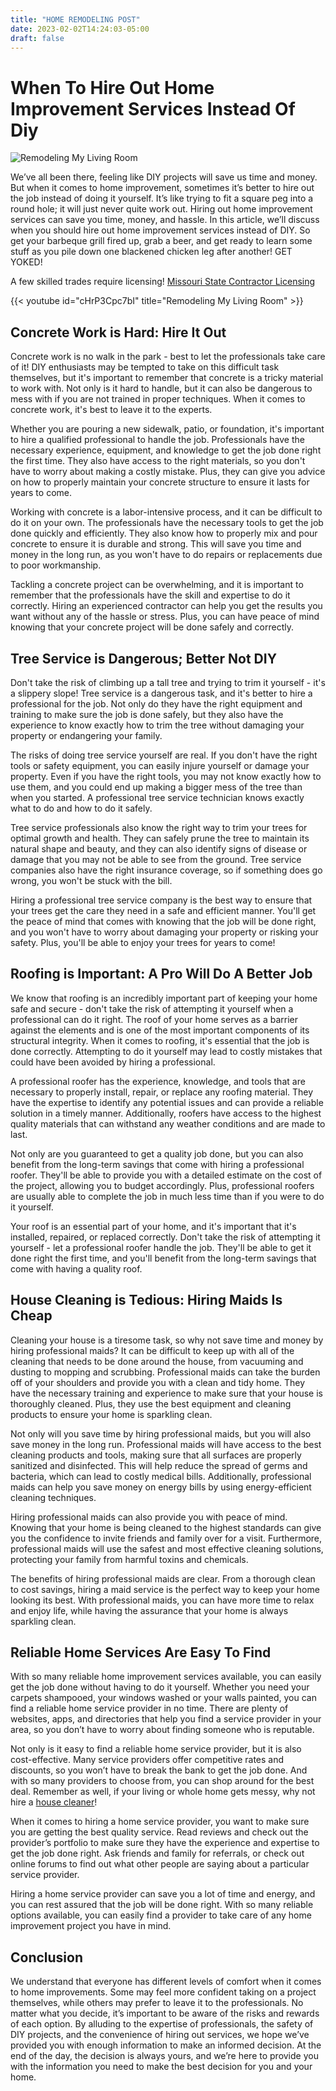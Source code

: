 ```yaml
---
title: "HOME REMODELING POST"
date: 2023-02-02T14:24:03-05:00
draft: false
---
```


# When To Hire Out Home Improvement Services Instead Of Diy

![Remodeling My Living Room](/remodling-home-interior.jpg)

We’ve all been there, feeling like DIY projects will save us time and money. But when it comes to home improvement, sometimes it’s better to hire out the job instead of doing it yourself. It’s like trying to fit a square peg into a round hole; it will just never quite work out. Hiring out home improvement services can save you time, money, and hassle. In this article, we’ll discuss when you should hire out home improvement services instead of DIY.  So get your barbeque grill fired up, grab a beer, and get ready to learn some stuff as you pile down one blackened chicken leg after another!  GET YOKED!

A few skilled trades require licensing!
[Missouri State Contractor Licensing ](https://www.mo.gov/work/professional-registration-licensing/)

{{< youtube id="cHrP3Cpc7bI" title="Remodeling My Living Room" >}}


## Concrete Work is Hard: Hire It Out

Concrete work is no walk in the park - best to let the professionals take care of it! DIY enthusiasts may be tempted to take on this difficult task themselves, but it's important to remember that concrete is a tricky material to work with. Not only is it hard to handle, but it can also be dangerous to mess with if you are not trained in proper techniques. When it comes to concrete work, it's best to leave it to the experts.

Whether you are pouring a new sidewalk, patio, or foundation, it's important to hire a qualified professional to handle the job. Professionals have the necessary experience, equipment, and knowledge to get the job done right the first time. They also have access to the right materials, so you don't have to worry about making a costly mistake. Plus, they can give you advice on how to properly maintain your concrete structure to ensure it lasts for years to come.

Working with concrete is a labor-intensive process, and it can be difficult to do it on your own. The professionals have the necessary tools to get the job done quickly and efficiently. They also know how to properly mix and pour concrete to ensure it is durable and strong. This will save you time and money in the long run, as you won't have to do repairs or replacements due to poor workmanship.

Tackling a concrete project can be overwhelming, and it is important to remember that the professionals have the skill and expertise to do it correctly. Hiring an experienced contractor can help you get the results you want without any of the hassle or stress. Plus, you can have peace of mind knowing that your concrete project will be done safely and correctly.


## Tree Service is Dangerous; Better Not DIY

Don't take the risk of climbing up a tall tree and trying to trim it yourself - it's a slippery slope! Tree service is a dangerous task, and it's better to hire a professional for the job. Not only do they have the right equipment and training to make sure the job is done safely, but they also have the experience to know exactly how to trim the tree without damaging your property or endangering your family.

The risks of doing tree service yourself are real. If you don't have the right tools or safety equipment, you can easily injure yourself or damage your property. Even if you have the right tools, you may not know exactly how to use them, and you could end up making a bigger mess of the tree than when you started. A professional tree service technician knows exactly what to do and how to do it safely.

Tree service professionals also know the right way to trim your trees for optimal growth and health. They can safely prune the tree to maintain its natural shape and beauty, and they can also identify signs of disease or damage that you may not be able to see from the ground. Tree service companies also have the right insurance coverage, so if something does go wrong, you won't be stuck with the bill.

Hiring a professional tree service company is the best way to ensure that your trees get the care they need in a safe and efficient manner. You'll get the peace of mind that comes with knowing that the job will be done right, and you won't have to worry about damaging your property or risking your safety. Plus, you'll be able to enjoy your trees for years to come!

## Roofing is Important: A Pro Will Do A Better Job

We know that roofing is an incredibly important part of keeping your home safe and secure - don't take the risk of attempting it yourself when a professional can do it right. The roof of your home serves as a barrier against the elements and is one of the most important components of its structural integrity. When it comes to roofing, it's essential that the job is done correctly. Attempting to do it yourself may lead to costly mistakes that could have been avoided by hiring a professional.

A professional roofer has the experience, knowledge, and tools that are necessary to properly install, repair, or replace any roofing material. They have the expertise to identify any potential issues and can provide a reliable solution in a timely manner. Additionally, roofers have access to the highest quality materials that can withstand any weather conditions and are made to last.

Not only are you guaranteed to get a quality job done, but you can also benefit from the long-term savings that come with hiring a professional roofer. They'll be able to provide you with a detailed estimate on the cost of the project, allowing you to budget accordingly. Plus, professional roofers are usually able to complete the job in much less time than if you were to do it yourself.

Your roof is an essential part of your home, and it's important that it's installed, repaired, or replaced correctly. Don't take the risk of attempting it yourself - let a professional roofer handle the job. They'll be able to get it done right the first time, and you'll benefit from the long-term savings that come with having a quality roof.

## House Cleaning is Tedious: Hiring Maids Is Cheap

Cleaning your house is a tiresome task, so why not save time and money by hiring professional maids? It can be difficult to keep up with all of the cleaning that needs to be done around the house, from vacuuming and dusting to mopping and scrubbing. Professional maids can take the burden off of your shoulders and provide you with a clean and tidy home. They have the necessary training and experience to make sure that your house is thoroughly cleaned. Plus, they use the best equipment and cleaning products to ensure your home is sparkling clean.

Not only will you save time by hiring professional maids, but you will also save money in the long run. Professional maids will have access to the best cleaning products and tools, making sure that all surfaces are properly sanitized and disinfected. This will help reduce the spread of germs and bacteria, which can lead to costly medical bills. Additionally, professional maids can help you save money on energy bills by using energy-efficient cleaning techniques.

Hiring professional maids can also provide you with peace of mind. Knowing that your home is being cleaned to the highest standards can give you the confidence to invite friends and family over for a visit. Furthermore, professional maids will use the safest and most effective cleaning solutions, protecting your family from harmful toxins and chemicals.

The benefits of hiring professional maids are clear. From a thorough clean to cost savings, hiring a maid service is the perfect way to keep your home looking its best. With professional maids, you can have more time to relax and enjoy life, while having the assurance that your home is always sparkling clean.

## Reliable Home Services Are Easy To Find

With so many reliable home improvement services available, you can easily get the job done without having to do it yourself. Whether you need your carpets shampooed, your windows washed or your walls painted, you can find a reliable home service provider in no time. There are plenty of websites, apps, and directories that help you find a service provider in your area, so you don’t have to worry about finding someone who is reputable.

Not only is it easy to find a reliable home service provider, but it is also cost-effective. Many service providers offer competitive rates and discounts, so you won’t have to break the bank to get the job done. And with so many providers to choose from, you can shop around for the best deal. Remember as well, if your living or whole home gets messy, why not hire a [house cleaner](https://yokeup.net/posts/house-cleaning-for-life/)!

When it comes to hiring a home service provider, you want to make sure you are getting the best quality service. Read reviews and check out the provider’s portfolio to make sure they have the experience and expertise to get the job done right. Ask friends and family for referrals, or check out online forums to find out what other people are saying about a particular service provider.

Hiring a home service provider can save you a lot of time and energy, and you can rest assured that the job will be done right. With so many reliable options available, you can easily find a provider to take care of any home improvement project you have in mind.

## Conclusion

We understand that everyone has different levels of comfort when it comes to home improvements. Some may feel more confident taking on a project themselves, while others may prefer to leave it to the professionals. No matter what you decide, it’s important to be aware of the risks and rewards of each option. By alluding to the expertise of professionals, the safety of DIY projects, and the convenience of hiring out services, we hope we’ve provided you with enough information to make an informed decision. At the end of the day, the decision is always yours, and we’re here to provide you with the information you need to make the best decision for you and your home.